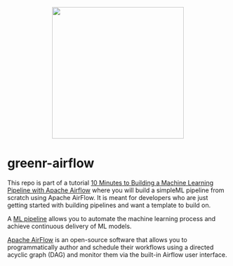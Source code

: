 <p align="center">
  <a href="url"><img src="https://github.com/btphan95/greenr/blob/master/logo.png?raw=true" align="middle" height="300" width="300" ></a>
</p>

# greenr-airflow

This repo is part of a tutorial [10 Minutes to Building a Machine Learning Pipeline with Apache Airflow](https://medium.com/@btphan95/10-minutes-to-building-a-machine-learning-pipeline-with-apache-airflow-53cd09268977) where you will build a simpleML pipeline from scratch using Apache AirFlow. It is meant for developers who are just getting started with building pipelines and want a template to build on.

A [ML pipeline](https://cloud.google.com/solutions/machine-learning/mlops-continuous-delivery-and-automation-pipelines-in-machine-learning) allows you to automate the machine learning process and achieve continuous delivery of ML models. 

[Apache AirFlow](https://airflow.apache.org/) is an open-source software that allows you to programmatically author and schedule their workflows using a directed acyclic graph (DAG) and monitor them via the built-in Airflow user interface.

